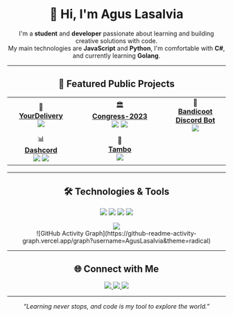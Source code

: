 <h1 align="center">👋 Hi, I'm Agus Lasalvia</h1>

<p align="center">
I'm a <b>student</b> and <b>developer</b> passionate about learning and building creative solutions with code.<br>
My main technologies are <b>JavaScript</b> and <b>Python</b>, I'm comfortable with <b>C#</b>, and currently learning <b>Golang</b>.
</p>

---

<h2 align="center">🚀 Featured Public Projects</h2>

<div align="center">

<table>
  <tr>
    <td align="center" width="220">
      🚚<br>
      <a href="https://github.com/AgusLasalvia/YourDelivery"><b>YourDelivery</b></a><br>
      <img src="https://img.shields.io/badge/-C%23-333?style=flat&logo=csharp"/>
    </td>
    <td width="40">&nbsp;</td>
    <td align="center" width="220">
      🏛️<br>
      <a href="https://github.com/AgusLasalvia/Congress-2023"><b>Congress-2023</b></a><br>
      <img src="https://img.shields.io/badge/-Node.js-333?style=flat&logo=nodedotjs"/>
      <img src="https://img.shields.io/badge/-JavaScript-333?style=flat&logo=javascript"/>
    </td>
    <td width="40">&nbsp;</td>
    <td align="center" width="220">
      🤖<br>
      <a href="https://github.com/AgusLasalvia/bandicoot-discord-bot"><b>Bandicoot Discord Bot</b></a><br>
      <img src="https://img.shields.io/badge/-Python-333?style=flat&logo=python"/>
    </td>
  </tr>
  <tr>
    <td align="center" width="220">
      📊<br>
      <a href="https://github.com/AgusLasalvia/dashcord"><b>Dashcord</b></a><br>
      <img src="https://img.shields.io/badge/-JavaScript-333?style=flat&logo=javascript"/>
      <img src="https://img.shields.io/badge/-Python-333?style=flat&logo=python"/>
    </td>
    <td width="40">&nbsp;</td>
    <td align="center" width="220">
      🐄<br>
      <a href="https://github.com/AgusLasalvia/tambo"><b>Tambo</b></a><br>
      <img src="https://img.shields.io/badge/-C%23-333?style=flat&logo=csharp"/>
    </td>
  </tr>
</table>
</div>

---

<h2 align="center">🛠️ Technologies & Tools</h2>

<p align="center">
  <img src="https://img.shields.io/badge/-JavaScript-333?style=flat&logo=javascript"/>
  <img src="https://img.shields.io/badge/-Python-333?style=flat&logo=python"/>
  <img src="https://img.shields.io/badge/-C%23-333?style=flat&logo=csharp"/>
  <img src="https://img.shields.io/badge/-Go-333?style=flat&logo=go"/>
</p>

<p align="center">
  <img src="https://github-readme-stats.vercel.app/api/top-langs/?username=AgusLasalvia&layout=compact&theme=radical"/>
  <br>
  ![GitHub Activity Graph](https://github-readme-activity-graph.vercel.app/graph?username=AgusLasalvia&theme=radical)
</p>

---

<h2 align="center">🌐 Connect with Me</h2>

<p align="center">
  <a href="mailto:tuemail@gmail.com">
    <img src="https://img.shields.io/badge/-Email-d14836?style=flat&logo=gmail"/>
  </a>
  <a href="https://linkedin.com/in/AgusLasalvia">
    <img src="https://img.shields.io/badge/-LinkedIn-blue?style=flat&logo=linkedin"/>
  </a>
  <a href="https://instagram.com/AgusLasalvia">
    <img src="https://img.shields.io/badge/-Instagram-e4405f?style=flat&logo=instagram"/>
  </a>
</p>

---

<p align="center">
  <em>“Learning never stops, and code is my tool to explore the world.”</em>
</p>
